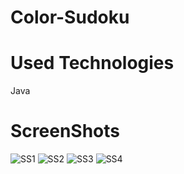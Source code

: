 # Color-Sudoku

# Used Technologies
Java

# ScreenShots
![SS1](https://i.imgyukle.com/2019/08/20/oylmPH.png)
![SS2](https://i.imgyukle.com/2019/08/20/oyl1fI.png)
![SS3](https://i.imgyukle.com/2019/08/20/oylvYA.png)
![SS4](https://i.imgyukle.com/2019/08/20/oylzz1.png)
